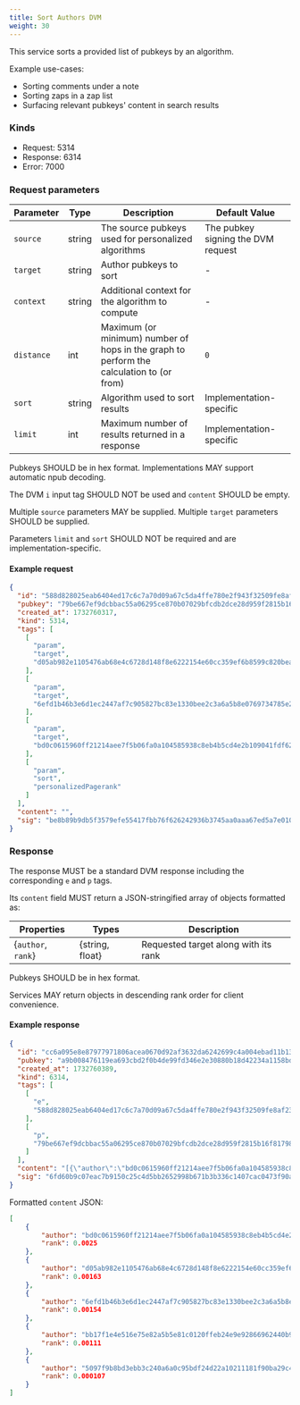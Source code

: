 ```yaml
---
title: Sort Authors DVM
weight: 30
---
```


This service sorts a provided list of pubkeys by an algorithm.

Example use-cases:

 - Sorting comments under a note
 - Sorting zaps in a zap list
 - Surfacing relevant pubkeys' content in search results

### Kinds

 - Request: 5314
 - Response: 6314
 - Error: 7000

### Request parameters

| Parameter | Type | Description | Default Value |
|-----|-----|-----|-----|
| `source` | string | The source pubkeys used for personalized algorithms | The pubkey signing the DVM request |
| `target` | string | Author pubkeys to sort | - |
| `context` | string | Additional context for the algorithm to compute | - |
| `distance` | int | Maximum (or minimum) number of hops in the graph to perform the calculation to (or from) | `0` |
| `sort` | string | Algorithm used to sort results | Implementation-specific |
| `limit` | int | Maximum number of results returned in a response | Implementation-specific |

Pubkeys SHOULD be in hex format. Implementations MAY support automatic npub decoding.

The DVM `i` input tag SHOULD NOT be used and `content` SHOULD be empty.

Multiple `source` parameters MAY be supplied. Multiple `target` parameters SHOULD be supplied.

Parameters `limit` and `sort` SHOULD NOT be required and are implementation-specific.

#### Example request

```json
{
  "id": "588d828025eab6404ed17c6c7a70d09a67c5da4ffe780e2f943f32509fe8af23",
  "pubkey": "79be667ef9dcbbac55a06295ce870b07029bfcdb2dce28d959f2815b16f81798",
  "created_at": 1732760317,
  "kind": 5314,
  "tags": [
    [
      "param",
      "target",
      "d05ab982e1105476ab68e4c6728d148f8e6222154e60cc359ef6b8599c820bea",
    ],
    [
      "param",
      "target",
      "6efd1b46b3e6d1ec2447af7c905827bc83e1330bee2c3a6a5b8e0769734785e2",
    ],
    [
      "param",
      "target",
      "bd0c0615960ff21214aee7f5b06fa0a104585938c8eb4b5cd4e2b109041fdf62",
    ],
    [
      "param",
      "sort",
      "personalizedPagerank"
    ]
  ],
  "content": "",
  "sig": "be8b89b9db5f3579efe55417fbb76f626242936b3745aa0aaa67ed5a7e0107c7caa9a96bd1e78521528b642f240d972dcec88d6655992a80980a9acfd0c9ce72"
}
```

### Response

The response MUST be a standard DVM response including the corresponding `e` and `p` tags. 

Its `content` field MUST return a JSON-stringified array of objects formatted as:

| Properties | Types | Description |
|-----|-----|-----|
| {`author`, `rank`} | {string, float} | Requested target along with its rank |

Pubkeys SHOULD be in hex format.

Services MAY return objects in descending rank order for client convenience.

#### Example response

```json
{
  "id": "cc6a095e8e87977971806acea0670d92af3632da6242699c4a004ebad11b1347",
  "pubkey": "a9b008476119ea693cbd2f0b4de99fd346e2e30880b18d42234a1158bd323783",
  "created_at": 1732760389,
  "kind": 6314,
  "tags": [
    [
      "e",
      "588d828025eab6404ed17c6c7a70d09a67c5da4ffe780e2f943f32509fe8af23"
    ],
    [
      "p",
      "79be667ef9dcbbac55a06295ce870b07029bfcdb2dce28d959f2815b16f81798"
    ]
  ],
  "content": "[{\"author\":\"bd0c0615960ff21214aee7f5b06fa0a104585938c8eb4b5cd4e2b109041fdf62\",\"rank\":0.0025},{\"author\":\"d05ab982e1105476ab68e4c6728d148f8e6222154e60cc359ef6b8599c820bea\",\"rank\":0.00163},{\"author\":\"6efd1b46b3e6d1ec2447af7c905827bc83e1330bee2c3a6a5b8e0769734785e2\",\"rank\":0.00154},{\"author\":\"bb17f1e4e516e75e82a5b5e81c0120ffeb24e9e92866962440b9888ae82e42a1\",\"rank\":0.00111},{\"author\":\"5097f9b8bd3ebb3c240a6a0c95bdf24d22a10211181f90ba29c41c31c889ba0a\",\"rank\":0.000107}]",
  "sig": "6fd60b9c07eac7b9150c25c4d5bb2652998b671b3b336c1407cac0473f90a25bfae5636a4eb27bcf40d2ba6f0b5f25e3300d3fdbae295dc9f2fc5cf74b793c11"
}
```

Formatted `content` JSON:

```json
[
	{
		"author": "bd0c0615960ff21214aee7f5b06fa0a104585938c8eb4b5cd4e2b109041fdf62",
		"rank": 0.0025
	},
	{
		"author": "d05ab982e1105476ab68e4c6728d148f8e6222154e60cc359ef6b8599c820bea",
		"rank": 0.00163
	},
	{
		"author": "6efd1b46b3e6d1ec2447af7c905827bc83e1330bee2c3a6a5b8e0769734785e2",
		"rank": 0.00154
	},
	{
		"author": "bb17f1e4e516e75e82a5b5e81c0120ffeb24e9e92866962440b9888ae82e42a1",
		"rank": 0.00111
	},
	{
		"author": "5097f9b8bd3ebb3c240a6a0c95bdf24d22a10211181f90ba29c41c31c889ba0a",
		"rank": 0.000107
	}
]
```